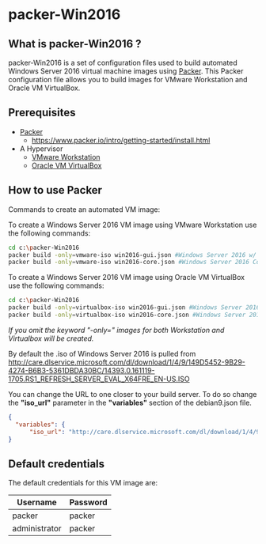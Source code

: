 # packer-Win2016

## What is packer-Win2016 ?

packer-Win2016 is a set of configuration files used to build automated Windows Server 2016 virtual machine images using [Packer](https://www.packer.io/).
This Packer configuration file allows you to build images for VMware Workstation and Oracle VM VirtualBox.

## Prerequisites

* [Packer](https://www.packer.io/downloads.html)
  * <https://www.packer.io/intro/getting-started/install.html>
* A Hypervisor
  * [VMware Workstation](https://www.vmware.com/products/workstation-pro.html)
  * [Oracle VM VirtualBox](https://www.virtualbox.org/)

## How to use Packer

Commands to create an automated VM image:

To create a Windows Server 2016 VM image using VMware Workstation use the following commands:

```sh
cd c:\packer-Win2016
packer build -only=vmware-iso win2016-gui.json #Windows Server 2016 w/ GUI
packer build -only=vmware-iso win2016-core.json #Windows Server 2016 Core
```

To create a Windows Server 2016 VM image using Oracle VM VirtualBox use the following commands:

```sh
cd c:\packer-Win2016
packer build -only=virtualbox-iso win2016-gui.json #Windows Server 2016 w/ GUI
packer build -only=virtualbox-iso win2016-core.json #Windows Server 2016 Core
```

*If you omit the keyword "-only=" images for both Workstation and Virtualbox will be created.*

By default the .iso of Windows Server 2016 is pulled from <http://care.dlservice.microsoft.com/dl/download/1/4/9/149D5452-9B29-4274-B6B3-5361DBDA30BC/14393.0.161119-1705.RS1_REFRESH_SERVER_EVAL_X64FRE_EN-US.ISO>

You can change the URL to one closer to your build server. To do so change the **"iso_url"** parameter in the **"variables"** section of the debian9.json file.

```json
{
  "variables": {
      "iso_url": "http://care.dlservice.microsoft.com/dl/download/1/4/9/149D5452-9B29-4274-B6B3-5361DBDA30BC/14393.0.161119-1705.RS1_REFRESH_SERVER_EVAL_X64FRE_EN-US.ISO"
}
```

## Default credentials

The default credentials for this VM image are:

|Username|Password|
|--------|--------|
|packer|packer|
|administrator|packer|